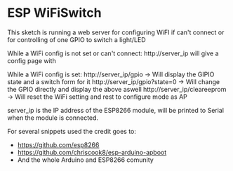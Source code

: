 # ESP WiFiSwitch
This sketch is running a web server for configuring WiFI if can't connect or for controlling of one GPIO to switch a light/LED

While a WiFi config is not set or can't connect:
  http://server_ip will give a config page with 
  
While a WiFi config is set:
  http://server_ip/gpio -> Will display the GIPIO state and a switch form for it
  http://server_ip/gpio?state=0 -> Will change the GPIO directly and display the above aswell
  http://server_ip/cleareeprom -> Will reset the WiFi setting and rest to configure mode as AP
  
server_ip is the IP address of the ESP8266 module, will be printed to Serial when the module is connected.

For several snippets used the credit goes to:
- https://github.com/esp8266
- https://github.com/chriscook8/esp-arduino-apboot
- And the whole Arduino and ESP8266 comunity
